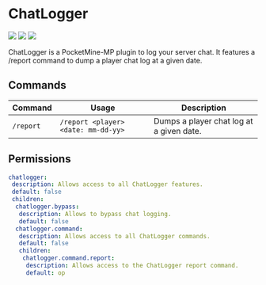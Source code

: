 # ChatLogger
![](http://isitmaintained.com/badge/resolution/kenygamer/ChatLogger.svg)
![](https://img.shields.io/github/release/kenygamer/ChatLogger/all.svg)
![](https://img.shields.io/github/downloads/kenygamer/ChatLogger/total.svg)

ChatLogger is a PocketMine-MP plugin to log your server chat. It features a /report command to dump a player chat log at a given date.
## Commands
| Command | Usage | Description |
| ------- | ----- | ----------- |
| `/report` | `/report <player> <date: mm-dd-yy>` | Dumps a player chat log at a given date. |
## Permissions
```yml
chatlogger:
 description: Allows access to all ChatLogger features.
 default: false
 children:
  chatlogger.bypass:
   description: Allows to bypass chat logging.
   default: false
  chatlogger.command:
   description: Allows access to all ChatLogger commands.
   default: false
   children:
    chatlogger.command.report:
     description: Allows access to the ChatLogger report command.
     default: op
```
